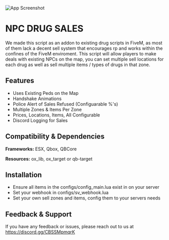 


![App Screenshot](https://i.imgur.com/Uv7erEp.png)


# NPC DRUG SALES



We made this script as an addon to existing drug scripts in FiveM, as most of them lack a decent sell system that encourages rp and works within the confines of the FiveM enviroment. This script will allow players to make deals with existing NPCs on the map, you can set multiple sell locations for each drug as well as sell multiple items / types of drugs in that zone. 


## Features

- Uses Existing Peds on the Map
- Handshake Animations
- Police Alert of Sales Refused (Configuarable %'s)
- Multiple Zones & Items Per Zone
- Prices, Locations, Items, All Configurable
- Discord Logging for Sales



## Compatibility & Dependencies

**Frameworks:** ESX, Qbox, QBCore

**Resources:** ox_lib, ox_target or qb-target


## Installation

 - Ensure all items in the configs/config_main.lua exist in on your server
 - Set your webhook in configs/sv_webhook.lua 
 - Set your own sell zones and items, config them to your servers needs


    
## Feedback & Support 

If you have any feedback or issues, please reach out to us at https://discord.gg/CBSSMpmqrK

